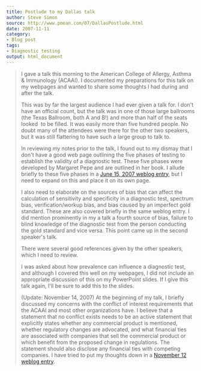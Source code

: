 ```yaml
---
title: Postlude to my Dallas talk
author: Steve Simon
source: http://www.pmean.com/07/DallasPostlude.html
date: 2007-11-11
category:
- Blog post
tags:
- Diagnostic testing
output: html_document
---
```

> I gave a talk this morning to the American College of Allergy, Asthma
> & Immunology (ACAAI). I documented my preparations for this talk on my
> webpages and wanted to share some thoughts I had during and after the
> talk.
>
> This was by far the largest audience I had ever given a talk for. I
> don\'t have an official count, but the talk was in one of those large
> ballrooms (the Texas Ballroom, both A and B!) and more than half of
> the seats looked  to be filled. It was easily more than five hundred
> people. No doubt many of the attendees were there for the other two
> speakers, but it was still flattering to have such a large group to
> talk to.
>
> In reviewing my notes prior to the talk, I found out to my dismay that
> I don\'t have a good web page outlining the five phases of testing to
> establish the validity of a diagnostic test. These five phases were
> developed by Margaret Pepe and are outlined in her book. I allude
> briefly to these five phases in a [June 15, 2007 weblog
> entry](DiagnosticTalk.html), but I need to expand on this and place it
> on its own page.
>
> I also need to elaborate on the sources of bias that can affect the
> calculation of sensitivity and specificity in a diagnostic test,
> spectrum bias, verification/workup bias, and bias caused by an
> imperfect gold standard. These are also covered briefly in the same
> weblog entry. I did mention prominently in my a talk a fourth source
> of bias, failure to blind knowledge of the diagnostic test from the
> person conducting the gold standard and vice versa. This point came up
> in the second speaker\'s talk.
>
> There were several good references given by the other speakers, which
> I need to review.
>
> I was asked about how prevalence can influence a diagnostic test, and
> although I covered this well on my webpages, I did not include an
> appropriate discussion of this on my PowerPoint slides. If I give this
> talk again, I\'ll be sure to add this to the slides.
>
> (Update: November 14, 2007) At the beginning of my talk, I briefly
> discussed my concerns with the conflict of interest requirements that
> the ACAAI and most other organizations have. I believe that a
> statement that no conflict exists needs to be an active statement that
> explicitly states whether any commercial product is mentioned, whether
> regulatory changes are advocated, and what financial ties are
> associated with companies that sell the commercial product or which
> benefit from the proposed change in regulations. The statement should
> also disclose any financial ties with competing companies. I have
> tried to put my thoughts down in a [November 12 weblog
> entry](ReformingCoi.html).
